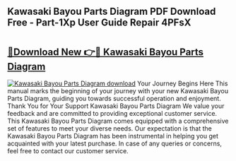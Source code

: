 ## Kawasaki Bayou Parts Diagram PDF Download Free - Part-1Xp User Guide Repair 4PFsX

# <h2><a href="http://dfk2xl6.blite.top/?on=Kawasaki+Bayou+Parts+Diagram">🔗Download New 👉🔴 Kawasaki Bayou Parts Diagram</a></h2>

[![Kawasaki Bayou Parts Diagram download](https://i.imgur.com/lujVjoI.png)](http://dfk2xl6.blite.top/?on=Kawasaki+Bayou+Parts+Diagram)
Your Journey Begins Here This manual marks the beginning of your journey with your new Kawasaki Bayou Parts Diagram, guiding you towards successful operation and enjoyment. Thank You for Your Support Kawasaki Bayou Parts Diagram We value your feedback and are committed to providing exceptional customer service. This Kawasaki Bayou Parts Diagram comes equipped with a comprehensive set of features to meet your diverse needs. Our expectation is that the Kawasaki Bayou Parts Diagram has been instrumental in helping you get acquainted with your latest purchase. In case of any queries or concerns, feel free to contact our customer service.
